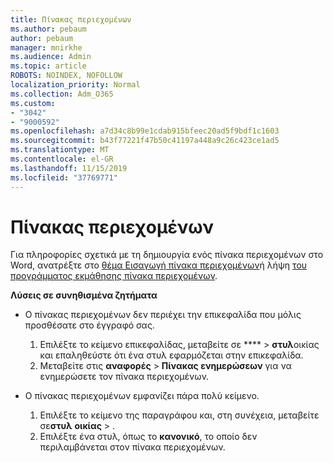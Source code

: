 ```yaml
---
title: Πίνακας περιεχομένων
ms.author: pebaum
author: pebaum
manager: mnirkhe
ms.audience: Admin
ms.topic: article
ROBOTS: NOINDEX, NOFOLLOW
localization_priority: Normal
ms.collection: Adm_O365
ms.custom:
- "3042"
- "9000592"
ms.openlocfilehash: a7d34c8b99e1cdab915bfeec20ad5f9bdf1c1603
ms.sourcegitcommit: b43f77221f47b50c41197a448a9c26c423ce1ad5
ms.translationtype: MT
ms.contentlocale: el-GR
ms.lasthandoff: 11/15/2019
ms.locfileid: "37769771"
---
```

# <a name="table-of-contents"></a>Πίνακας περιεχομένων

Για πληροφορίες σχετικά με τη δημιουργία ενός πίνακα περιεχομένων στο Word, ανατρέξτε στο [θέμα Εισαγωγή πίνακα περιεχομένων](https://support.office.com/article/882e8564-0edb-435e-84b5-1d8552ccf0c0)ή λήψη [του προγράμματος εκμάθησης πίνακα περιεχομένων](https://go.microsoft.com/fwlink/?linkid=2065106).

**Λύσεις σε συνηθισμένα ζητήματα**

- Ο πίνακας περιεχομένων δεν περιέχει την επικεφαλίδα που μόλις προσθέσατε στο έγγραφό σας.
  1. Επιλέξτε το κείμενο επικεφαλίδας, μεταβείτε σε **** > **στυλ**οικίας και επαληθεύστε ότι ένα στυλ εφαρμόζεται στην επικεφαλίδα.
  2. Μεταβείτε στις **αναφορές** > **Πίνακας ενημερώσεων** για να ενημερώσετε τον πίνακα περιεχομένων.

- Ο πίνακας περιεχομένων εμφανίζει πάρα πολύ κείμενο. 
  1. Επιλέξτε το κείμενο της παραγράφου και, στη συνέχεια, μεταβείτε σε**στυλ** **οικίας** > .
  2. Επιλέξτε ένα στυλ, όπως το **κανονικό**, το οποίο δεν περιλαμβάνεται στον πίνακα περιεχομένων.
